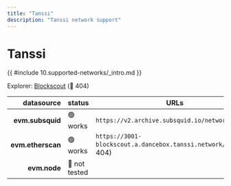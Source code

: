 ```yaml
---
title: "Tanssi"
description: "Tanssi network support"
---
```


<!-- markdownlint-disable single-h1 heading-increment no-inline-html -->

# Tanssi

{{ #include 10.supported-networks/_intro.md }}

Explorer: [Blockscout](https://3001-blockscout.a.dancebox.tanssi.network) (🔴 404)

|        datasource | status        | URLs                                                             |
| -----------------:|:------------- | ---------------------------------------------------------------- |
|  **evm.subsquid** | 🟢 works      | `https://v2.archive.subsquid.io/network/tanssi`                  |
| **evm.etherscan** | 🟢 works      | `https://3001-blockscout.a.dancebox.tanssi.network/api` (🔴 404) |
|      **evm.node** | 🤔 not tested |                                                                  |
